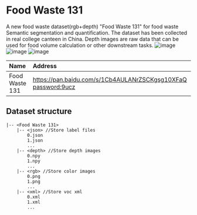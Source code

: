 # Food Waste 131
A new food waste dataset(rgb+depth) "Food Waste 131" for food waste Semantic segmentation and quantification. The dataset has been collected in real college canteen in China. Depth images are raw data that can be used for food volume calculation or other downstream tasks.
![image](https://github.com/user-attachments/assets/17b90801-69d6-47ac-98e7-7fbe92c488b1)
![image](https://github.com/user-attachments/assets/720e8c50-c1be-43f2-8d64-164688a8128e)
![image](https://github.com/user-attachments/assets/0cd3422b-fcd7-4a39-9d65-389d26b2fc20)





|Name|Address|
|:---|:---|
|Food Waste 131|[https://pan.baidu.com/s/1Cb4AULANrZSCKgsg10XFaQ password:9ucz](https://pan.baidu.com/s/1o7ZDwkd4oUFui5UZMmIvPw?pwd=pfav)|

## Dataset structure

```
|-- <Food Waste 131>
    |-- <json> //Store label files
        0.json
        1.json
        ...
    |-- <depth> //Store depth images
        0.npy
        1.npy
        ...
    |-- <rgb> //Store color images
        0.png
        1.png
        ...
    |-- <xml> //Store voc xml
        0.xml
        1.xml
        ...
        
```
        

